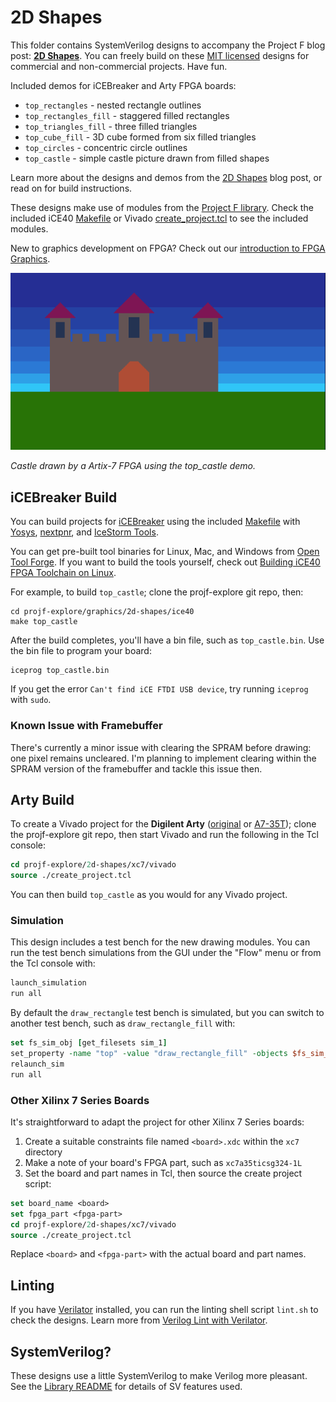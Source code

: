 # 2D Shapes

This folder contains SystemVerilog designs to accompany the Project F blog post: **[2D Shapes](https://projectf.io/posts/fpga-shapes/)**. You can freely build on these [MIT licensed](../../LICENSE) designs for commercial and non-commercial projects. Have fun.

Included demos for iCEBreaker and Arty FPGA boards:

* `top_rectangles` - nested rectangle outlines
* `top_rectangles_fill` - staggered filled rectangles
* `top_triangles_fill` - three filled triangles
* `top_cube_fill` - 3D cube formed from six filled triangles
* `top_circles` - concentric circle outlines
* `top_castle` - simple castle picture drawn from filled shapes

Learn more about the designs and demos from the [2D Shapes](https://projectf.io/posts/fpga-shapes/) blog post, or read on for build instructions.

These designs make use of modules from the [Project F library](../../lib/). Check the included iCE40 [Makefile](ice40/Makefile) or Vivado [create_project.tcl](xc7/vivado/create_project.tcl) to see the included modules.

New to graphics development on FPGA? Check out our [introduction to FPGA Graphics](https://projectf.io/posts/fpga-graphics/).

![](../../doc/img/2d-shapes.png?raw=true "")

_Castle drawn by a Artix-7 FPGA using the top_castle demo._

## iCEBreaker Build

You can build projects for [iCEBreaker](https://docs.icebreaker-fpga.org/hardware/icebreaker/) using the included [Makefile](ice40/Makefile) with [Yosys](http://www.clifford.at/yosys/), [nextpnr](https://github.com/YosysHQ/nextpnr), and [IceStorm Tools](http://www.clifford.at/icestorm/). 

You can get pre-built tool binaries for Linux, Mac, and Windows from [Open Tool Forge](https://github.com/open-tool-forge/fpga-toolchain). If you want to build the tools yourself, check out [Building iCE40 FPGA Toolchain on Linux](https://projectf.io/posts/building-ice40-fpga-toolchain/).

For example, to build `top_castle`; clone the projf-explore git repo, then:

```shell
cd projf-explore/graphics/2d-shapes/ice40
make top_castle
```

After the build completes, you'll have a bin file, such as `top_castle.bin`. Use the bin file to program your board:

```shell
iceprog top_castle.bin
```

If you get the error `Can't find iCE FTDI USB device`, try running `iceprog` with `sudo`.

### Known Issue with Framebuffer

There's currently a minor issue with clearing the SPRAM before drawing: one pixel remains uncleared. I'm planning to implement clearing within the SPRAM version of the framebuffer and tackle this issue then.

## Arty Build

To create a Vivado project for the **Digilent Arty** ([original](https://digilent.com/reference/programmable-logic/arty/reference-manual) or [A7-35T](https://reference.digilentinc.com/reference/programmable-logic/arty-a7/reference-manual)); clone the projf-explore git repo, then start Vivado and run the following in the Tcl console:

```tcl
cd projf-explore/2d-shapes/xc7/vivado
source ./create_project.tcl
```

You can then build `top_castle` as you would for any Vivado project.

### Simulation

This design includes a test bench for the new drawing modules. You can run the test bench simulations from the GUI under the "Flow" menu or from the Tcl console with:

```tcl
launch_simulation
run all
```

By default the `draw_rectangle` test bench is simulated, but you can switch to another test bench, such as `draw_rectangle_fill` with:

```tcl
set fs_sim_obj [get_filesets sim_1]
set_property -name "top" -value "draw_rectangle_fill" -objects $fs_sim_obj
relaunch_sim
run all
```

### Other Xilinx 7 Series Boards

It's straightforward to adapt the project for other Xilinx 7 Series boards:

1. Create a suitable constraints file named `<board>.xdc` within the `xc7` directory
2. Make a note of your board's FPGA part, such as `xc7a35ticsg324-1L`
3. Set the board and part names in Tcl, then source the create project script:

```tcl
set board_name <board>
set fpga_part <fpga-part>
cd projf-explore/2d-shapes/xc7/vivado
source ./create_project.tcl
```

Replace `<board>` and `<fpga-part>` with the actual board and part names.

## Linting

If you have [Verilator](https://www.veripool.org/wiki/verilator) installed, you can run the linting shell script `lint.sh` to check the designs. Learn more from [Verilog Lint with Verilator](https://projectf.io/posts/verilog-lint-with-verilator/).

## SystemVerilog?

These designs use a little SystemVerilog to make Verilog more pleasant. See the [Library README](../../lib/README.md#systemverilog) for details of SV features used.
